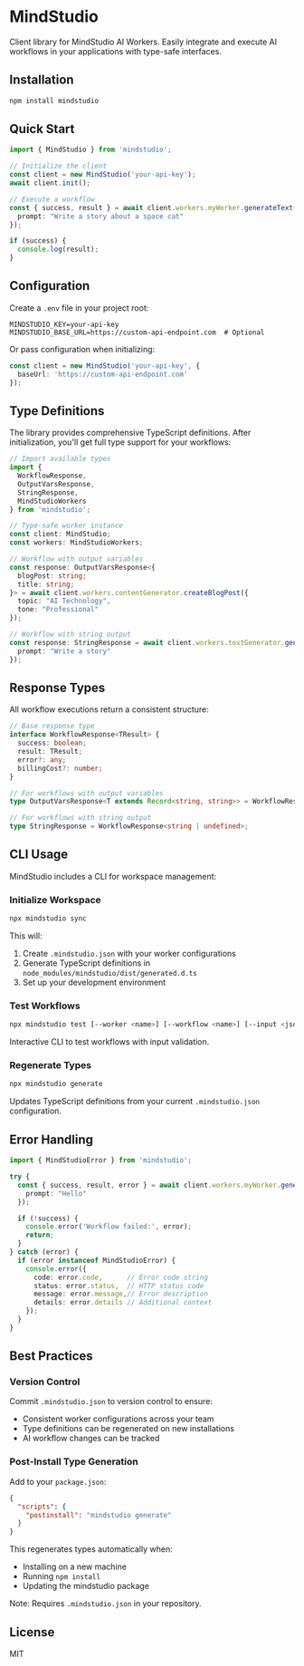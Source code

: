 # MindStudio

Client library for MindStudio AI Workers. Easily integrate and execute AI workflows in your applications with type-safe interfaces.

## Installation

```bash
npm install mindstudio
```

## Quick Start

```typescript
import { MindStudio } from 'mindstudio';

// Initialize the client
const client = new MindStudio('your-api-key');
await client.init();

// Execute a workflow
const { success, result } = await client.workers.myWorker.generateText({
  prompt: "Write a story about a space cat"
});

if (success) {
  console.log(result);
}
```

## Configuration

Create a `.env` file in your project root:

```env
MINDSTUDIO_KEY=your-api-key
MINDSTUDIO_BASE_URL=https://custom-api-endpoint.com  # Optional
```

Or pass configuration when initializing:

```typescript
const client = new MindStudio('your-api-key', {
  baseUrl: 'https://custom-api-endpoint.com'
});
```

## Type Definitions

The library provides comprehensive TypeScript definitions. After initialization, you'll get full type support for your workflows:

```typescript
// Import available types
import { 
  WorkflowResponse, 
  OutputVarsResponse, 
  StringResponse,
  MindStudioWorkers 
} from 'mindstudio';

// Type-safe worker instance
const client: MindStudio;
const workers: MindStudioWorkers;

// Workflow with output variables
const response: OutputVarsResponse<{
  blogPost: string;
  title: string;
}> = await client.workers.contentGenerator.createBlogPost({
  topic: "AI Technology",
  tone: "Professional"
});

// Workflow with string output
const response: StringResponse = await client.workers.textGenerator.generateText({
  prompt: "Write a story"
});
```

## Response Types

All workflow executions return a consistent structure:

```typescript
// Base response type
interface WorkflowResponse<TResult> {
  success: boolean;
  result: TResult;
  error?: any;
  billingCost?: number;
}

// For workflows with output variables
type OutputVarsResponse<T extends Record<string, string>> = WorkflowResponse<T>;

// For workflows with string output
type StringResponse = WorkflowResponse<string | undefined>;
```

## CLI Usage

MindStudio includes a CLI for workspace management:

### Initialize Workspace

```bash
npx mindstudio sync
```

This will:

1. Create `.mindstudio.json` with your worker configurations
2. Generate TypeScript definitions in `node_modules/mindstudio/dist/generated.d.ts`
3. Set up your development environment

### Test Workflows

```bash
npx mindstudio test [--worker <name>] [--workflow <name>] [--input <json>]
```

Interactive CLI to test workflows with input validation.

### Regenerate Types

```bash
npx mindstudio generate
```

Updates TypeScript definitions from your current `.mindstudio.json` configuration.

## Error Handling

```typescript
import { MindStudioError } from 'mindstudio';

try {
  const { success, result, error } = await client.workers.myWorker.generateText({
    prompt: "Hello"
  });

  if (!success) {
    console.error('Workflow failed:', error);
    return;
  }
} catch (error) {
  if (error instanceof MindStudioError) {
    console.error({
      code: error.code,      // Error code string
      status: error.status,  // HTTP status code
      message: error.message,// Error description
      details: error.details // Additional context
    });
  }
}
```

## Best Practices

### Version Control

Commit `.mindstudio.json` to version control to ensure:

- Consistent worker configurations across your team
- Type definitions can be regenerated on new installations
- AI workflow changes can be tracked

### Post-Install Type Generation

Add to your `package.json`:

```json
{
  "scripts": {
    "postinstall": "mindstudio generate"
  }
}
```

This regenerates types automatically when:

- Installing on a new machine
- Running `npm install`
- Updating the mindstudio package

Note: Requires `.mindstudio.json` in your repository.

## License

MIT
